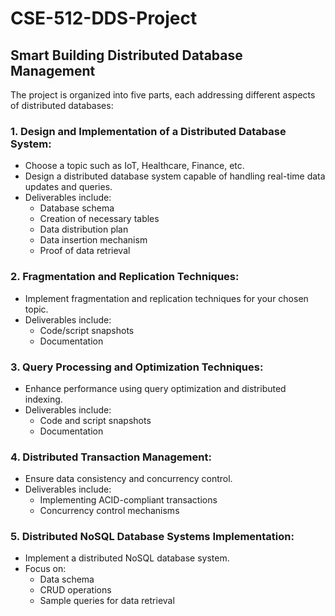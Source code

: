 # CSE-512-DDS-Project

## Smart Building Distributed Database Management

The project is organized into five parts, each addressing different aspects of distributed databases:

### 1. Design and Implementation of a Distributed Database System:

- Choose a topic such as IoT, Healthcare, Finance, etc.
- Design a distributed database system capable of handling real-time data updates and queries.
- Deliverables include:
  - Database schema
  - Creation of necessary tables
  - Data distribution plan
  - Data insertion mechanism
  - Proof of data retrieval

### 2. Fragmentation and Replication Techniques:

- Implement fragmentation and replication techniques for your chosen topic.
- Deliverables include:
  - Code/script snapshots
  - Documentation

### 3. Query Processing and Optimization Techniques:

- Enhance performance using query optimization and distributed indexing.
- Deliverables include:
  - Code and script snapshots
  - Documentation

### 4. Distributed Transaction Management:

- Ensure data consistency and concurrency control.
- Deliverables include:
  - Implementing ACID-compliant transactions
  - Concurrency control mechanisms

### 5. Distributed NoSQL Database Systems Implementation:

- Implement a distributed NoSQL database system.
- Focus on:
  - Data schema
  - CRUD operations
  - Sample queries for data retrieval
